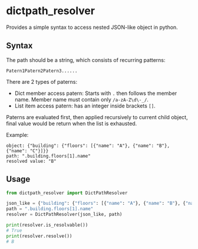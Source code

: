 # dictpath_resolver

Provides a simple syntax to access nested JSON-like object in python.

## Syntax

The path should be a string, which consists of recurring patterns:

    Patern1Patern2Patern3......

There are 2 types of paterns:

- Dict member access patern: Starts with `.` then follows the member name. Member name must contain only `/a-zA-Z\d\-_/`.
- List item access patern: has an integer inside brackets `[]`.

Paterns are evaluated first, then applied recursively to current child object,
final value would be return when the list is exhausted.

Example:
```
object: {"building": {"floors": [{"name": "A"}, {"name": "B"}, {"name": "C"}]}}
path: ".building.floors[1].name"
resolved value: "B"
```

## Usage
```python
from dictpath_resolver import DictPathResolver

json_like = {"building": {"floors": [{"name": "A"}, {"name": "B"}, {"name": "C"}]}}
path = ".building.floors[1].name"
resolver = DictPathResolver(json_like, path)

print(resolver.is_resolvable())
# True
print(resolver.resolve())
# B

```

